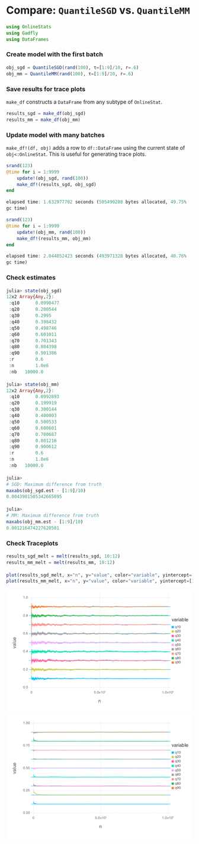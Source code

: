 
# Compare: `QuantileSGD` vs. `QuantileMM`


````julia
using OnlineStats
using Gadfly
using DataFrames
````





### Create model with the first batch
````julia
obj_sgd = QuantileSGD(rand(100), τ=[1:9]/10, r=.6)
obj_mm = QuantileMM(rand(100), τ=[1:9]/10, r=.6)
````





### Save results for trace plots

`make_df` constructs a `DataFrame` from any subtype of `OnlineStat`.

````julia
results_sgd = make_df(obj_sgd)
results_mm = make_df(obj_mm)
````





### Update model with many batches

`make_df!(df, obj)` adds a row to `df::DataFrame` using the current state of `obj<:OnlineStat`.  This is useful for generating trace plots.

````julia
srand(123)
@time for i = 1:9999
    update!(obj_sgd, rand(100))
    make_df!(results_sgd, obj_sgd)
end
````


````julia
elapsed time: 1.632977702 seconds (505490288 bytes allocated, 49.75%
gc time)
````




````julia
srand(123)
@time for i = 1:9999
    update!(obj_mm, rand(100))
    make_df!(results_mm, obj_mm)
end
````


````julia
elapsed time: 2.044052423 seconds (493971328 bytes allocated, 40.76%
gc time)
````





### Check estimates
````julia
julia> state(obj_sgd)
12x2 Array{Any,2}:
 :q10      0.0990477
 :q20      0.200544 
 :q30      0.2995   
 :q40      0.398432 
 :q50      0.498746 
 :q60      0.601011 
 :q70      0.701343 
 :q80      0.804398 
 :q90      0.901386 
 :r        0.6      
 :n        1.0e6    
 :nb   10000.0      

julia> state(obj_mm)
12x2 Array{Any,2}:
 :q10      0.0992893
 :q20      0.199919 
 :q30      0.300144 
 :q40      0.400003 
 :q50      0.500533 
 :q60      0.600601 
 :q70      0.700687 
 :q80      0.801216 
 :q90      0.900612 
 :r        0.6      
 :n        1.0e6    
 :nb   10000.0      

julia> 
# SGD: Maximum difference from truth
maxabs(obj_sgd.est - [1:9]/10)
0.0043981505342665095

julia> 
# MM: Maximum difference from truth
maxabs(obj_mm.est - [1:9]/10)
0.001216474227620501

````





### Check Traceplots
````julia
results_sgd_melt = melt(results_sgd, 10:12)
results_mm_melt = melt(results_mm, 10:12)

plot(results_sgd_melt, x="n", y="value", color="variable", yintercept=[1:9]/10, Geom.line, Geom.hline)
plot(results_mm_melt, x="n", y="value", color="variable", yintercept=[1:9]/10, Geom.line, Geom.hline)
````


![](figures/quantilecompare_7_1.png)
![](figures/quantilecompare_7_2.png)



